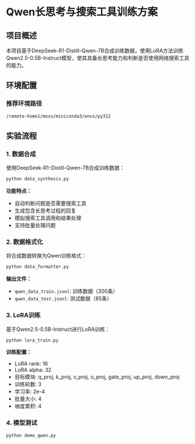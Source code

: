 # Qwen长思考与搜索工具训练方案

## 项目概述

本项目基于DeepSeek-R1-Distill-Qwen-7B合成训练数据，使用LoRA方法训练Qwen2.5-0.5B-Instruct模型，使其具备长思考能力和判断是否使用网络搜索工具的能力。

## 环境配置

### 推荐环境路径
```bash
/remote-home1/moss/miniconda3/envs/py312
```

## 实验流程

### 1. 数据合成
使用DeepSeek-R1-Distill-Qwen-7B合成训练数据：

```bash
python data_synthesis.py
```

**功能特点：**
- 自动判断问题是否需要搜索工具
- 生成包含长思考过程的回复
- 模拟搜索工具调用和结果处理
- 支持批量处理问题

### 2. 数据格式化
将合成数据转换为Qwen训练格式：

```bash
python data_formatter.py
```

**输出文件：**
- `qwen_data_train.jsonl`: 训练数据（300条）
- `qwen_data_test.jsonl`: 测试数据（85条）

### 3. LoRA训练
基于Qwen2.5-0.5B-Instruct进行LoRA训练：

```bash
python lora_train.py
```

**训练配置：**
- LoRA rank: 16
- LoRA alpha: 32
- 目标模块: q_proj, k_proj, v_proj, o_proj, gate_proj, up_proj, down_proj
- 训练轮数: 3
- 学习率: 2e-4
- 批量大小: 4
- 梯度累积: 4

### 4. 模型测试

```bash
python demo_qwen.py
